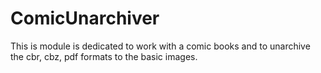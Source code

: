 # ComicUnarchiver
This is module is dedicated to work with a comic books and to unarchive the cbr, cbz, pdf formats to the basic images.
